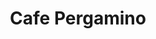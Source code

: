 ---
title : Cafe Pergamino
layout: negocio
slogan: Dando siempre lo mejor de nosotros.
web: 
categoria: Cafeteria
imagenes: ["/assets/img/directorio/cafe-pergamino.jpg.webp"]
direccion: Blvd. Benito Juarez, 22710, Zona Centro, Rosarito B.C.
estado: Baja California
municipio: Rosarito
codigo: 22710
latitude: 32.350307
longitude: -117.060229
telefono: 661 145 1332
cocina: cafeteria
rango: $$
facebook: https://www.facebook.com/Caf%C3%A9-Pergamino
instagram: 
whatsapp: 
horariodeservicio: Lunes a Domingo 8:00 AM - 22:00 PM
descripcion: Tus mejores momentos acompáñalos con un buen café. 
---